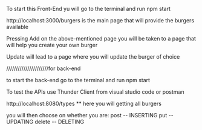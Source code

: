 To start this Front-End yu will go to the terminal and run npm start

http://localhost:3000/burgers is the main page that will provide the burgers available

Pressing Add on the above-mentioned page you will be taken to a page that will help you create your own burger

Update will lead to a page where you will update the burger of choice

//////////////////////for back-end

to start the back-end go to the terminal and run npm start

To test the APIs use Thunder Client from visual studio code or postman

http://localhost:8080/types
** here you will getting all burgers

you will then choose on whether you are:
        post -- INSERTING
        put -- UPDATING
        delete -- DELETING
